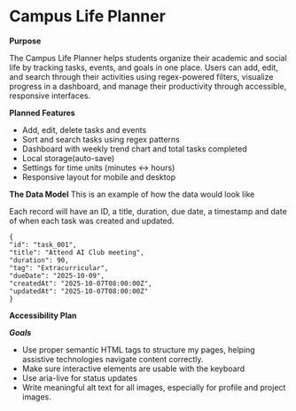 # Campus Life Planner
   
**Purpose**

The Campus Life Planner helps students organize their academic and social life by tracking tasks, events, and goals in one place.
Users can add, edit, and search through their activities using regex-powered filters, visualize progress in a dashboard,
and manage their productivity through accessible, responsive interfaces.

**Planned Features**
- Add, edit, delete tasks and events
- Sort and search tasks using regex patterns
- Dashboard with weekly trend chart and total tasks completed
- Local storage(auto-save)
- Settings for time units (minutes ↔ hours)
- Responsive layout for mobile and desktop

**The Data Model**
This is an example of how the data would look like

Each record will have an ID, a title, duration, due date,
a timestamp and date of when each task was created and updated.
```
{
"id": "task_001",
"title": "Attend AI Club meeting",
"duration": 90,
"tag": "Extracurricular",
"dueDate": "2025-10-09",
"createdAt": "2025-10-07T08:00:00Z",
"updatedAt": "2025-10-07T08:00:00Z"
}
```

**Accessibility Plan**

***Goals***

- Use proper semantic HTML tags to structure my pages, helping assistive technologies navigate content correctly.
- Make sure interactive elements are usable with the keyboard
- Use aria-live for status updates
- Write meaningful alt text for all images, especially for profile and project images.
